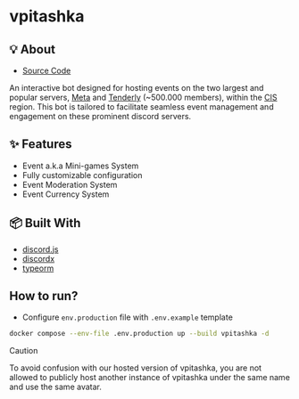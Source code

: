 # vpitashka 

## 💡 About

- [Source Code](https://github.com/xmnlz/vpitashka)

An interactive bot designed for hosting events on the two largest and popular servers, [Meta](https://discord.gg/metaplay) and [Tenderly](https://discord.gg/tenderly) (~500.000 members), within the [CIS](https://en.wikipedia.org/wiki/Commonwealth_of_Independent_States) region.
This bot is tailored to facilitate seamless event management and engagement on these prominent discord servers.

## ✨ Features
- Event a.k.a Mini-games System
- Fully customizable configuration
- Event Moderation System
- Event Currency System

## 📦 Built With
- [discord.js](https://discord.js.org/)
- [discordx](https://discordx.js.org/)
- [typeorm](https://github.com/typeorm/typeorm)

## How to run?
- Configure `env.production` file with `.env.example` template 
```bash
docker compose --env-file .env.production up --build vpitashka -d
```
> [!CAUTION]
> To avoid confusion with our hosted version of vpitashka, you are not allowed to publicly host another instance of vpitashka under the same name and use the same avatar.
